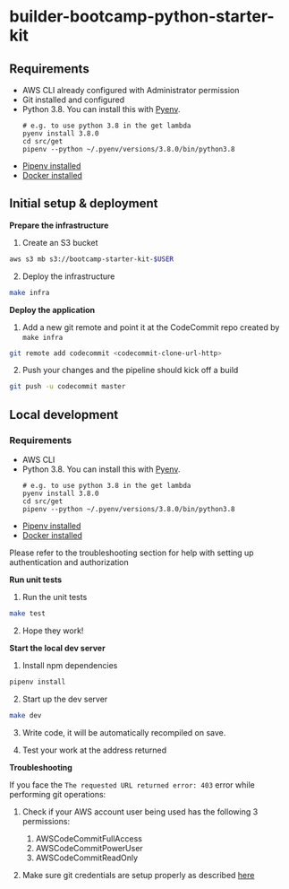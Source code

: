 # builder-bootcamp-python-starter-kit

## Requirements

* AWS CLI already configured with Administrator permission
* Git installed and configured
* Python 3.8. You can install this with [Pyenv](https://github.com/pyenv/pyenv).
    ```
    # e.g. to use python 3.8 in the get lambda
    pyenv install 3.8.0
    cd src/get
    pipenv --python ~/.pyenv/versions/3.8.0/bin/python3.8
    ```
* [Pipenv installed](https://github.com/pypa/pipenv)
* [Docker installed](https://www.docker.com/community-edition)

## Initial setup & deployment

**Prepare the infrastructure**

1. Create an S3 bucket
```bash
aws s3 mb s3://bootcamp-starter-kit-$USER
```

2. Deploy the infrastructure
```bash
make infra
```

**Deploy the application**

1. Add a new git remote and point it at the CodeCommit repo created by `make infra`
```bash
git remote add codecommit <codecommit-clone-url-http>
```

2. Push your changes and the pipeline should kick off a build
```bash
git push -u codecommit master
```


## Local development

### Requirements

* AWS CLI
* Python 3.8. You can install this with [Pyenv](https://github.com/pyenv/pyenv).
    ```
    # e.g. to use python 3.8 in the get lambda
    pyenv install 3.8.0
    cd src/get
    pipenv --python ~/.pyenv/versions/3.8.0/bin/python3.8
    ```
* [Pipenv installed](https://github.com/pypa/pipenv)
* [Docker installed](https://www.docker.com/community-edition)

Please refer to the troubleshooting section for help with setting up authentication and authorization

**Run unit tests**

1. Run the unit tests
```bash
make test
```

2. Hope they work!


**Start the local dev server**

1. Install npm dependencies
```bash
pipenv install
```

2. Start up the dev server
```bash
make dev
```

3. Write code, it will be automatically recompiled on save.

4. Test your work at the address returned

**Troubleshooting**

If you face the `The requested URL returned error: 403` error while performing git operations:

1. Check if your AWS account user being used has the following 3 permissions:
    1. AWSCodeCommitFullAccess
    2. AWSCodeCommitPowerUser
    3. AWSCodeCommitReadOnly

2. Make sure git credentials are setup properly as described [here](https://docs.aws.amazon.com/codecommit/latest/userguide/setting-up-gc.html)